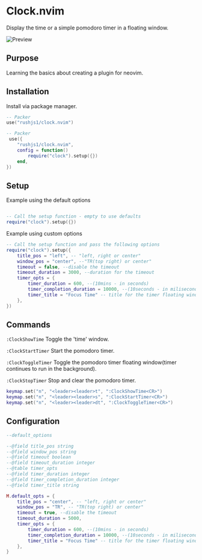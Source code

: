 # Clock.nvim

Display the time or a simple pomodoro timer in a floating window.

![Preview](https://i.imgur.com/Dr09AtI.gif)

## Purpose

Learning the basics about creating a plugin for neovim.

## Installation

Install via package manager.

```lua
-- Packer
use("rushjs1/clock.nvim")
```

```lua
-- Packer
 use({
    "rushjs1/clock.nvim",
    config = function()
        require("clock").setup({})
    end,
})
```

## Setup

Example using the default options

```lua

-- Call the setup function - empty to use defaults
require("clock").setup({})
```

Example using custom options

```lua
-- Call the setup function and pass the following options
require("clock").setup({
	title_pos = "left", -- "left, right or center"
	window_pos = "center", --"TR(top right) or center"
	timeout = false, --disable the timeout
	timeout_duration = 3000, --duration for the timeout
	timer_opts = {
		timer_duration = 600, --(10mins - in seconds)
		timer_completion_duration = 10000, --(10seconds - in miliseconds)
        timer_title = "Focus Time" -- title for the timer floating window
	},
})
```

## Commands

`:ClockShowTime` Toggle the 'time' window.

`:ClockStartTimer` Start the pomodoro timer.

`:ClockToggleTimer` Toggle the pomodoro timer floating window(timer continues to run in the background).

`:ClockStopTimer` Stop and clear the pomodoro timer.

```lua
keymap.set("n", "<leader><leader>t", ":ClockShowTime<CR>")
keymap.set("n", "<leader><leader>s", ":ClockStartTimer<CR>")
keymap.set("n", "<leader><leader>dt", ":ClockToggleTimer<CR>")
```

## Configuration

```lua
--default_options

--@field title_pos string
--@field window_pos string
--@field timeout boolean
--@field timeout_duration integer
--@table timer_opts
--@field timer_duration integer
--@field timer_completion_duration integer
--@field timer_title string

M.default_opts = {
	title_pos = "center", -- "left, right or center"
	window_pos = "TR", -- "TR(top right) or center"
	timeout = true, --disable the timeout
	timeout_duration = 5000,
	timer_opts = {
		timer_duration = 600, --(10mins - in seconds)
		timer_completion_duration = 10000, --(10seconds - in miliseconds)
        timer_title = "Focus Time" -- title for the timer floating window
	},
}
```
